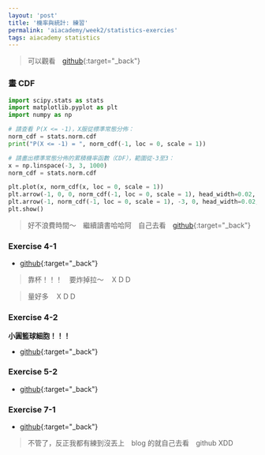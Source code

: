 ```yaml
---
layout: 'post'
title: '機率與統計: 練習'
permalink: 'aiacademy/week2/statistics-exercies'
tags: aiacademy statistics
---
```


> 可以觀看　[github](https://github.com/yuting3656/aiacademy){:target="_back"}

### 畫 CDF 

~~~python
import scipy.stats as stats
import matplotlib.pyplot as plt
import numpy as np

# 請查看 P(X <= -1)，X服從標準常態分佈：
norm_cdf = stats.norm.cdf
print("P(X <= -1) = ", norm_cdf(-1, loc = 0, scale = 1))

# 請畫出標準常態分佈的累積機率函數（CDF），範圍從-3至3：
x = np.linspace(-3, 3, 1000)
norm_cdf = stats.norm.cdf

plt.plot(x, norm_cdf(x, loc = 0, scale = 1))
plt.arrow(-1, 0, 0, norm_cdf(-1, loc = 0, scale = 1), head_width=0.02, width=0.005, head_length=0.02, color='r')
plt.arrow(-1, norm_cdf(-1, loc = 0, scale = 1), -3, 0, head_width=0.02, width=0.005, head_length=0.02, color='g')
plt.show()
~~~

> 好不浪費時間～　繼續讀書哈哈阿　自己去看　[github](https://github.com/yuting3656/aiacademy/blob/master/week2/StatPython_part1/AI_hmw_StatPython_2-1.ipynb){:target="_back"}


### Exercise 4-1

- [github](https://github.com/yuting3656/aiacademy/blob/master/week2/StatPython_part2/AI_hmw_StatPython_4-1.ipynb){:target="_back"}

> 靠杯！！！　要炸掉拉～　ＸＤＤ

> 量好多　ＸＤＤ


### Exercise 4-2
  
  __小圓籃球細胞！！！__　

- [github](https://github.com/yuting3656/aiacademy/blob/master/week2/StatPython_part2/AI_hmw_StatPython_4-2.ipynb){:target="_back"}


### Exercise 5-2

- [github](https://github.com/yuting3656/aiacademy/blob/master/week2/StatPython_part2/AI_hmw_StatPython_5-2%20.ipynb){:target="_back"}


### Exercise 7-1

- [github](https://github.com/yuting3656/aiacademy/blob/master/week2/StatPython_part2/AI_hmw_StatPython_7-1.ipynb){:target="_back"}


> 不管了，反正我都有練到沒丟上　blog 的就自己去看　github XDD
